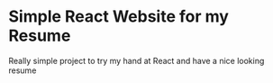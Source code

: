# Simple React Website for my Resume

Really simple project to try my hand at React and have a nice looking resume